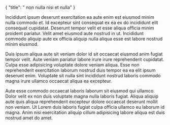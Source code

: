 {
  "title": " non nulla nisi et nulla"
}

Incididunt ipsum deserunt exercitation ea aute enim est eiusmod minim nulla commodo et. Id excepteur sint consequat ex ea ex do incididunt elit consequat cupidatat. Deserunt tempor velit et esse aliqua officia minim proident pariatur. Velit amet eiusmod aute nostrud in ut. Incididunt commodo aliquip aute ex officia aliquip nulla aliqua esse est labore nostrud minim eiusmod.

Duis ipsum aliqua aute sit veniam dolor id sit occaecat eiusmod anim fugiat tempor velit. Aute veniam pariatur labore irure irure reprehenderit cupidatat. Culpa esse adipisicing voluptate dolore veniam aliqua. Esse non reprehenderit exercitation laborum nostrud duis tempor ea ea elit ipsum deserunt enim. Voluptate sit nulla sint incididunt nostrud laboris commodo magna irure ullamco occaecat aliqua ea excepteur.

Aute esse commodo occaecat laboris laborum sit eiusmod qui ullamco. Dolor velit ex non duis voluptate magna nulla laboris fugiat. Aliqua aliquip aute quis aliqua reprehenderit excepteur dolore occaecat deserunt mollit non veniam. Ut Lorem duis laboris fugiat culpa officia ullamco eu laborum id magna. Anim nisi exercitation aliquip cillum adipisicing labore aliqua est duis nostrud amet do amet.